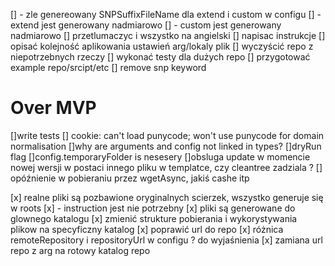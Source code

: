 [] - zle genereowany SNPSuffixFileName dla extend i custom w configu
[] - extend jest generowany nadmiarowo
[] - custom jest generowany nadmiarowo
[] przetlumaczyc i wszystko na angielski
[] napisac instrukcje
[] opisać kolejność aplikowania ustawień arg/lokaly plik
[] wyczyścić repo z niepotrzebnych rzeczy
[] wykonać testy dla dużych repo
[] przygotować example repo/srcipt/etc
[] remove snp keyword
 
# Over MVP
[]write tests
[] cookie: can't load punycode; won't use punycode for domain normalisation
[]why are arguments and config not linked in types?
[]dryRun flag
[]config.temporaryFolder is nesesery
[]obsluga update w momencie nowej wersji w postaci innego pliku w templatce, czy cleantree zadziala ?
[] opóźnienie w pobieraniu przez wgetAsync, jakiś cashe itp

[x] realne pliki są pozbawione oryginalnych scierzek, wszystko generuje się w roots
[x] - instruction jest nie potrzebny
[x] pliki są generowane do glownego katalogu
[x] zmienić strukture pobierania i wykorystywania plikow na specyficzny katalog
[x] poprawić url do repo
[x] różnica remoteRepository i repositoryUrl w configu ? do wyjaśnienia
[x] zamiana url repo z arg na rotowy katalog repo
